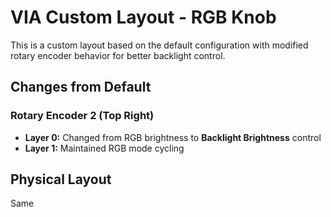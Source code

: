 # VIA Custom Layout - RGB Knob

This is a custom layout based on the default configuration with modified rotary encoder behavior for better backlight control.

## Changes from Default

### Rotary Encoder 2 (Top Right)
- **Layer 0:** Changed from RGB brightness to **Backlight Brightness** control
- **Layer 1:** Maintained RGB mode cycling

## Physical Layout

Same